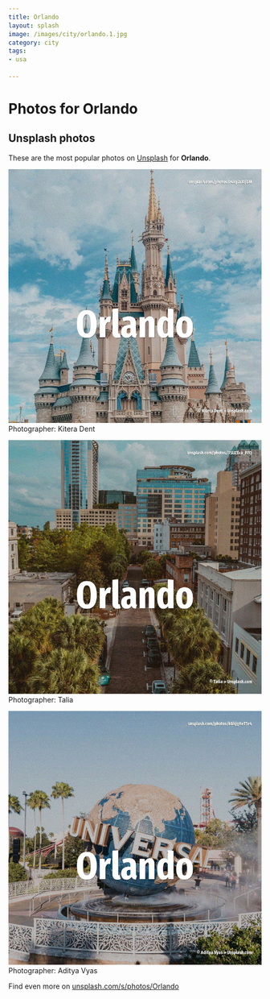 ```yaml
---
title: Orlando
layout: splash
image: /images/city/orlando.1.jpg
category: city
tags:
- usa

---
```

# Photos for Orlando
 
## Unsplash photos
These are the most popular photos on [Unsplash](https://unsplash.com) for **Orlando**.
 
![Orlando](/images/city/orlando.1.jpg)
Photographer:  Kitera Dent
 
![Orlando](/images/city/orlando.2.jpg)
Photographer:  Talia
 
![Orlando](/images/city/orlando.3.jpg)
Photographer:  Aditya Vyas
 
Find even more on [unsplash.com/s/photos/Orlando](https://unsplash.com/s/photos/Orlando)
 
